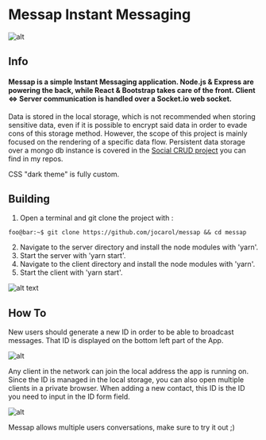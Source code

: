 # Messap Instant Messaging

![alt](https://i.imgur.com/cJQlUNH.png)

## Info
#### Messap is a simple Instant Messaging application. Node.js & Express are powering the back, while React & Bootstrap takes care of the front. Client <=> Server communication is handled over a Socket.io web socket.

Data is stored in the local storage, which is not recommended when storing sensitive data, even if it is possible to encrypt said data in order to evade cons of this storage method. However, the scope of this project is mainly focused on the rendering of a specific data flow. Persistent data storage over a mongo db instance is covered in the [Social CRUD project](https://github.com/jocarol/social-crud) you can find in my repos.

CSS "dark theme" is fully custom.

## Building

1. Open a terminal and git clone the project with :
```console
foo@bar:~$ git clone https://github.com/jocarol/messap && cd messap
```
2. Navigate to the server directory and install the node modules with 'yarn'.
3. Start the server with 'yarn start'.
4. Navigate to the client directory and install the node modules with 'yarn'.
5. Start the client with 'yarn start'.

![alt text](https://i.imgur.com/n6mR1uk.gif)

## How To
New users should generate a new ID in order to be able to broadcast messages. That ID is displayed on the bottom left part of the App.

![alt](https://i.imgur.com/7np8rIc.png)

Any client in the network can join the local address the app is running on. Since the ID is managed in the local storage, you can also open multiple clients in a private browser. When adding a new contact, this ID is the ID you need to input in the ID form field.

![alt](https://i.imgur.com/oCSt4NK.png)

Messap allows multiple users conversations, make sure to try it out ;)
